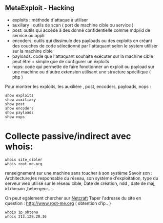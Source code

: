 ## MetaExploit - Hacking

  - exploits : méthode d'attaque à utiliser
  - auxiliary : outils de scan ( port de machine cible ou service )
  - post: outils qui accède à des donné confidentielle comme mdp/id de service ou appli
  - encoders: outils qui dissimule des payloads ou des exploits en créant des couches de code sélectionné par l'attaquant selon le system utiliser sur la machine cible
  - payloads: code que l'attaquant souhaite exécuter sur la machine cible peut être + simple que de configurer un exploits
  - nops: code qui permette de faire fonctionner un exploit ou payload sur une machine ou d'autre extension utilisant une structure spécifique ( php )

Pour montrer les exploits, les auxiliére , post, encoders, payloads, nops :

    show exploits
    show auxiliary
    show post
    show encoders
    show payloads
    show nops


Collecte passive/indirect avec whois:
===================

    whois site_cibler
    whois root-me.org

renseignement sur une machine sans toucher à son système
Savoir son : Architecture,les responsable du réseau, son système d'exploitation,
type du serveur web utilisé sur le réseau cible,
Date de création, ndd , date de maj, id domain ,hebergeur.....

On peut egalement chercher sur [Netcraft](https://searchdns.netcraft.com/)
Taper l'adresse du site en question : http://www.root-me.org
( obtention d'ip.. )

    whois ip_obtenu
    whois 212.129.28.16
